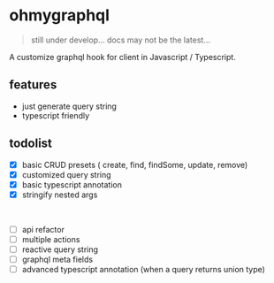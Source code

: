 # ohmygraphql

> still under develop... docs may not be the latest...

A customize graphql hook for client in Javascript / Typescript.

## features

- just generate query string
- typescript friendly

## todolist

- [x] basic CRUD presets ( create, find, findSome, update, remove)
- [x] customized query string
- [x] basic typescript annotation
- [x] stringify nested args

<br />

- [ ] api refactor
- [ ] multiple actions
- [ ] reactive query string
- [ ] graphql meta fields
- [ ] advanced typescript annotation (when a query returns union type)
